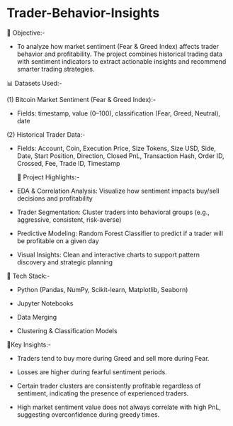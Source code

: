 # Trader-Behavior-Insights

🧠 Objective:-

* To analyze how market sentiment (Fear & Greed Index) affects trader behavior and profitability. The project combines historical trading data with sentiment indicators to extract actionable insights and recommend smarter trading strategies.

📊 Datasets Used:-

(1) Bitcoin Market Sentiment (Fear & Greed Index):-

* Fields: timestamp, value (0–100), classification (Fear, Greed, Neutral), date

(2) Historical Trader Data:-

* Fields: Account, Coin, Execution Price, Size Tokens, Size USD, Side, Date, Start Position, Direction, Closed PnL, Transaction Hash, Order ID, Crossed, Fee, Trade ID, Timestamp

  🧠 Project Highlights:-
  
* EDA & Correlation Analysis: Visualize how sentiment impacts buy/sell decisions and profitability

* Trader Segmentation: Cluster traders into behavioral groups (e.g., aggressive, consistent, risk-averse)

* Predictive Modeling: Random Forest Classifier to predict if a trader will be profitable on a given day

* Visual Insights: Clean and interactive charts to support pattern discovery and strategic planning



🧱 Tech Stack:-

* Python (Pandas, NumPy, Scikit-learn, Matplotlib, Seaborn)

* Jupyter Notebooks

* Data Merging

* Clustering & Classification Models

📌Key Insights:-

* Traders tend to buy more during Greed and sell more during Fear.

* Losses are higher during fearful sentiment periods.

* Certain trader clusters are consistently profitable regardless of sentiment, indicating the presence of experienced traders.

* High market sentiment value does not always correlate with high PnL, suggesting overconfidence during greedy times.
